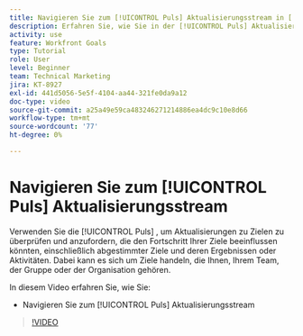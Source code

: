 ```yaml
---
title: Navigieren Sie zum [!UICONTROL Puls] Aktualisierungsstream in [!DNL Goals]
description: Erfahren Sie, wie Sie in der [!UICONTROL Puls] Aktualisierungsstream in [!DNL Goals].
activity: use
feature: Workfront Goals
type: Tutorial
role: User
level: Beginner
team: Technical Marketing
jira: KT-8927
exl-id: 441d5056-5e5f-4104-aa44-321fe0da9a12
doc-type: video
source-git-commit: a25a49e59ca483246271214886ea4dc9c10e8d66
workflow-type: tm+mt
source-wordcount: '77'
ht-degree: 0%

---
```


# Navigieren Sie zum [!UICONTROL Puls] Aktualisierungsstream

Verwenden Sie die [!UICONTROL Puls] , um Aktualisierungen zu Zielen zu überprüfen und anzufordern, die den Fortschritt Ihrer Ziele beeinflussen könnten, einschließlich abgestimmter Ziele und deren Ergebnissen oder Aktivitäten. Dabei kann es sich um Ziele handeln, die Ihnen, Ihrem Team, der Gruppe oder der Organisation gehören.

In diesem Video erfahren Sie, wie Sie:

* Navigieren Sie zum [!UICONTROL Puls] Aktualisierungsstream

>[!VIDEO](https://video.tv.adobe.com/v/335199/?quality=12&learn=on)
